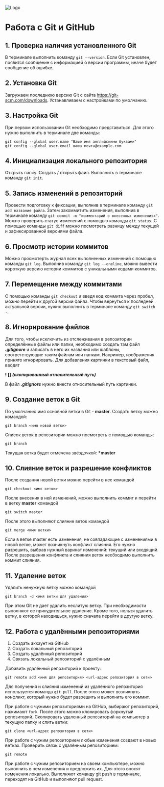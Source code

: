 ![Logo](Git-Logo-1788C.png)
# Работа с Git и GitHub

## 1. Проверка наличия установленного Git
В терминале выполнить команду `git --version`. Если Git установлен, появится сообщение с информацией о версии программы, иначе будет сообщение об ошибке.

## 2. Установка Git
Загружаем последнюю версию Git с сайта https://git-scm.com/downloads.
Устанавливаем с настройками по умолчанию.

## 3. Настройка Git
При первом использовании Git необходимо представиться. Для этого нужно выполнить в терминале две команды:
```
git config --global user.name "Ваше имя английскими буквами"
git config --global user.email ваша почта@example.com
```

## 4. Инициализация локального репозитория
Открыть папку. Создать / открыть  файл. Выполнить в терминале команду `git init`.

## 5. Запись изменений в репозиторий
Провести подготовку к фиксации, выполнив в терминале команду `git add название файла`. Затем закоммитить изменения, выполнив в терминале команду `git commit -m "комментарий о внесенных изменениях"`. Можно проверить статус изменений с помощью команды `git status`. С помощью команды `git diff` можно посмотреть разницу между текущей и зафиксированной версиями файла.

## 6. Просмотр истории коммитов
Можно просмотерть журнал всех выполненных изменений с помощью команды `git log`. Выполнив команду `git log --oneline`, можно вывести короткую версию истории коммитов с уникальными кодами коммитов.

## 7. Перемещение между коммитами
С помощью команды `git checkout` и введя код коммита через пробел, можно перейти к другой версии файла. Чтобы вернуться к последней актуальной версии, нужно выполнить в терминале команду `git switch -`.

## 8. Игнорирование файлов
Для того, чтобы исключить из отслеживания в репозитории определённые файлы или папки, необходимо создать там файл ***.gitignore*** и записать в него их названия или шаблоны, соответствующие таким файлам или папкам.
Например, изображения принято игнорировать. Для добавления картинки в текстовый файл, вводят

**!** **[]** ***(скопированный относительный путь)***

В файл ***.gitignore*** нужно внести относительный путь картинки.

## 9. Создание веток в Git
По умолчанию имя основной ветки в Git - **master**.
Создать ветку можно командой:
```
git branch <имя новой ветки>
```
Список веток в репозитории можно посмотреть с помощью команды:
```
git branch
```
Текущая ветка будет отмечена звёздочкой: **\*master**

## 10. Слияние веток и разрешение конфликтов

После создания новой ветки можно перейти в нее командой
```
git checkout <имя ветки>
```
После внесения в ней изменений, можно выполнить коммит и перейти в ветку **master** командой
```
git switch master
```
После этого выполняют слияние веток командой
```
git merge <имя ветки>
```
Если в ветке master есть изменения, не совпадающие с изменениями в новой ветке, может возникнуть конфликт слияния. Его нужно разрешить, выбрав нужный варинат изменений: текущий или входящий.
После разрешения конфликта и слияния веток необходимо выполнить коммит слияния.

## 11. Удаление веток
Удалить ненужную ветку можно командой
```
git branch -d <имя ветки для удаления>
```
При этом Git не дает удалить неслитую ветку. При необходимости выполняют ее принудительное удаление. Кроме того, нельзя удалить ветку, в которой находишься, нужно сначала перейти в другую ветку.

## 12. Работа с удалёнными репозиториями
1. Создать аккаунт на GitHub
2. Создать локальный репозиторий
3. Создать удалённый репозиторий
4. Связать локальный репозиторий с удалённым

Добавить удалённый репозиторий к проекту:
```
git remote add <имя для репозитория> <url-адрес репозитория в сети>
```
Для получения и слияния изменений из удалённого репозитория  используется команда `git pull`. После этого может возникнуть конфликт, который нужно  будет разрешить и выполнить его коммит.


При работе с чужими репозиториями на GitHub, выбирают репозиторий, нажимают `fork`.
После этого можно клонировать форкнутый репозиторий. Скопировать удаленный репозиторий на компьютер в текущую папку и слить ветки:
 ```
 git clone <url-адрес репозитория в сети>
 ```
При работе с чужим репозиторием любые изменения создают в новых ветках.
Проверить связь с удалённым репозиторием:
```
git remote
```
При работе с чужим репозиторием на своем компьютере, можно выполнить в нем изменения и предложить их. Для этого вносят изменения локально. Выполняют команду git push в терминале, переходят на GitHub и выполняют pull request.
